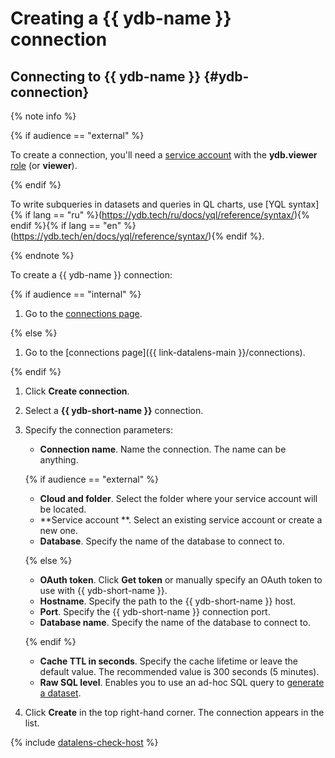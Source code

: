 # Creating a {{ ydb-name }} connection

## Connecting to {{ ydb-name }} {#ydb-connection}

{% note info %}

{% if audience == "external" %}

To create a connection, you'll need a [service account](../../../iam/concepts/users/service-accounts.md) with the **ydb.viewer** [role](../../../iam/operations/sa/assign-role-for-sa.md) (or **viewer**).

{% endif %}

To write subqueries in datasets and queries in QL charts, use [YQL syntax]{% if lang == "ru" %}(https://ydb.tech/ru/docs/yql/reference/syntax/){% endif %}{% if lang == "en" %}(https://ydb.tech/en/docs/yql/reference/syntax/){% endif %}.

{% endnote %}

To create a {{ ydb-name }} connection:

{% if audience == "internal" %}

1. Go to the [connections page](https://datalens.yandex-team.ru/connections).

{% else %}

1. Go to the [connections page]({{ link-datalens-main }}/connections).

{% endif %}

1. Click **Create connection**.

1. Select a **{{ ydb-short-name }}** connection.

1. Specify the connection parameters:

   * **Connection name**. Name the connection. The name can be anything.

   {% if audience == "external" %}

   * **Cloud and folder**. Select the folder where your service account will be located.
   * **Service account **. Select an existing service account or create a new one.
   * **Database**. Specify the name of the database to connect to.

   {% else %}

   * **OAuth token**. Click **Get token** or manually specify an OAuth token to use with {{ ydb-short-name }}.
   * **Hostname**. Specify the path to the {{ ydb-short-name }} host.
   * **Port**. Specify the {{ ydb-short-name }} connection port.
   * **Database name**. Specify the name of the database to connect to.

   {% endif %}

   * **Cache TTL in seconds**. Specify the cache lifetime or leave the default value. The recommended value is 300 seconds (5 minutes).
   * **Raw SQL level**. Enables you to use an ad-hoc SQL query to [generate a dataset](../../concepts/dataset/settings.md#sql-request-in-datatset).

1. Click **Create** in the top right-hand corner. The connection appears in the list.

{% include [datalens-check-host](../../../_includes/datalens/operations/datalens-check-host.md) %}